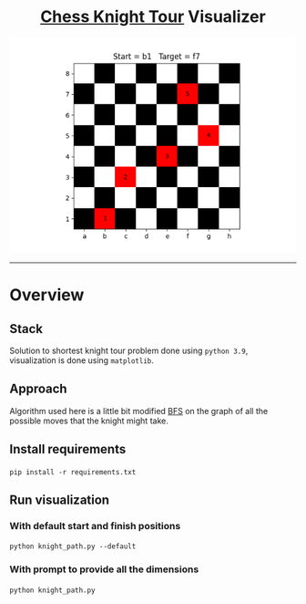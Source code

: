 <h1 align="center"><a href="https://www.techiedelight.com/chess-knight-problem-find-shortest-path-source-destination/">
Chess Knight Tour</a> Visualizer</h1>

<p align="center">
  <img src="chess_knight.png" />
</p>
  
***

# Overview

## Stack

Solution to shortest knight tour problem done using `python 3.9`, visualization is done using `matplotlib`. 

## Approach

Algorithm used here is a little bit modified [BFS](https://en.wikipedia.org/wiki/Breadth-first_search) on the graph of all the possible moves that the knight might take.

## Install requirements

`pip install -r requirements.txt`  

## Run visualization

### With default start and finish positions

`python knight_path.py --default`

### With prompt to provide all the dimensions

`python knight_path.py`
